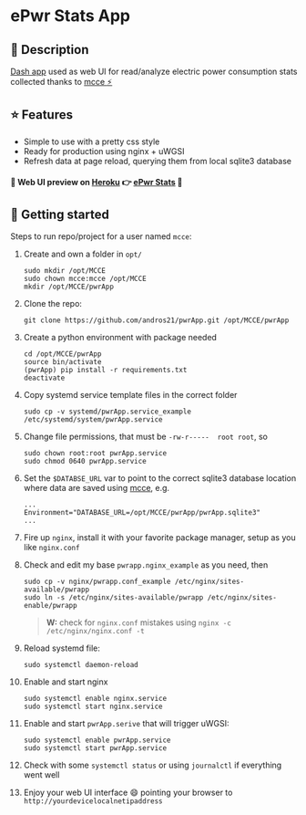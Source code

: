 # ePwr Stats App

## :blue_book: Description

[Dash app](https://plotly.com/) used as web UI for read/analyze electric power consumption stats collected thanks to [mcce :zap:](https://github.com/andros21/mcce)

## :star: Features

* Simple to use with a pretty css style
* Ready for production using nginx + uWGSI
* Refresh data at page reload, querying them from local sqlite3 database

#### :rotating_light:  Web UI preview on [Heroku](https://heroku.com/) :point_right: [ePwr Stats](https://epwr-stats.herokuapp.com/)  :rotating_light:

## :rocket: Getting started

Steps to run repo/project for a user named `mcce`:

1. Create and own a folder in `opt/`
   ```
   sudo mkdir /opt/MCCE
   sudo chown mcce:mcce /opt/MCCE
   mkdir /opt/MCCE/pwrApp
   ```
2. Clone the repo:
   ```
   git clone https://github.com/andros21/pwrApp.git /opt/MCCE/pwrApp
   ```
3. Create a python environment with package needed
   ```
   cd /opt/MCCE/pwrApp
   source bin/activate
   (pwrApp) pip install -r requirements.txt
   deactivate
   ```
4. Copy systemd service template files in the correct folder
   ```
   sudo cp -v systemd/pwrApp.service_example /etc/systemd/system/pwrApp.service
   ```
5. Change file permissions, that must be `-rw-r-----  root root`, so
   ```
   sudo chown root:root pwrApp.service
   sudo chmod 0640 pwrApp.service
   ```
6. Set the `$DATABSE_URL` var to point to the correct sqlite3 database location where data are saved using [mcce](https://github.com/andros21/mcce), e.g.
   ```
   ...
   Environment="DATABASE_URL=/opt/MCCE/pwrApp/pwrApp.sqlite3"
   ...
   ```
7. Fire up `nginx`, install it with your favorite package manager, setup as you like `nginx.conf`
8. Check and edit my base `pwrapp.nginx_example` as you need, then
   ```
   sudo cp -v nginx/pwrapp.conf_example /etc/nginx/sites-available/pwrapp
   sudo ln -s /etc/nginx/sites-available/pwrapp /etc/nginx/sites-enable/pwrapp
   ```
   
   > **W:** check for `nginx.conf` mistakes using `nginx -c /etc/nginx/nginx.conf -t`
9. Reload systemd file:
   ```
   sudo systemctl daemon-reload
   ```
10. Enable and start nginx
    ```
    sudo systemctl enable nginx.service
    sudo systemctl start nginx.service
    ```
11. Enable and start `pwrApp.serive` that will trigger uWGSI:
    ```
    sudo systemctl enable pwrApp.service
    sudo systemctl start pwrApp.service
    ```
12. Check with some `systemctl status` or using `journalctl` if everything went well
13. Enjoy your web UI interface :smile: pointing your browser to `http://yourdevicelocalnetipaddress`
